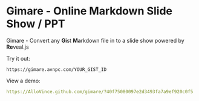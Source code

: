# Gimare - Online Markdown Slide Show / PPT

Gimare -  Convert any **Gi**st **Ma**rkdown file in to a slide show powered by **Re**veal.js

Try it out:

```
https://gimare.avnpc.com/YOUR_GIST_ID
```

View a demo:


```yaml
https://AlloVince.github.com/gimare/?40f75080097e2d3493fa7a9ef920c0f5
```
